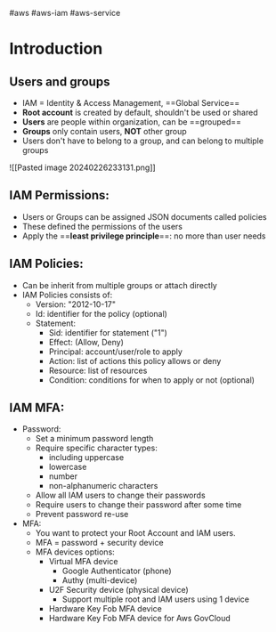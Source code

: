 #aws #aws-iam #aws-service
# Introduction
## Users and groups
- IAM = Identity & Access Management, ==Global Service==
- **Root account** is created by default, shouldn't be used or shared
- **Users** are people within organization, can be ==grouped==
- **Groups** only contain users, **NOT** other group
- Users don't have to belong to a group, and can belong to multiple groups

![[Pasted image 20240226233131.png]]
## IAM Permissions:
- Users or Groups can be assigned JSON documents called policies
- These defined the permissions of the users
- Apply the ==**least privilege principle**==: no more than user needs
## IAM Policies:
- Can be inherit from multiple groups or attach directly
- IAM Policies consists of:
	- Version: "2012-10-17"
	- Id: identifier for the policy (optional)
	- Statement:
		- Sid: identifier for statement ("1")
		- Effect: (Allow, Deny)
		- Principal: account/user/role to apply
		- Action: list of actions this policy allows or deny
		- Resource: list of resources
		- Condition: conditions for when to apply or not (optional)
## IAM MFA:
- Password:
	- Set a minimum password length
	- Require specific character types:
		- including uppercase
		- lowercase
		- number
		- non-alphanumeric characters
	- Allow all IAM users to change their passwords
	- Require users to change their password after some time
	- Prevent password re-use
- MFA:
	- You want to protect your Root Account and IAM users.
	- MFA = password + security device
	- MFA devices options:
		- Virtual MFA device
			- Google Authenticator (phone)
			- Authy (multi-device)
		- U2F Security device (physical device)
			- Support multiple root and IAM users using 1 device
		- Hardware Key Fob MFA device
		- Hardware Key Fob MFA device for Aws GovCloud